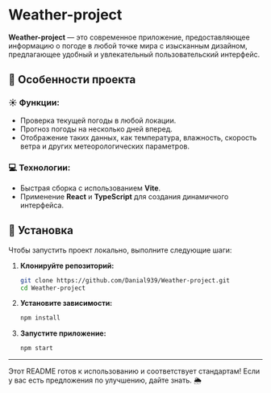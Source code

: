 # Weather-project

**Weather-project** — это современное приложение, предоставляющее информацию о погоде в любой точке мира с изысканным дизайном, предлагающее удобный и увлекательный пользовательский интерфейс.

## 🌟 Особенности проекта

### ☀️ Функции:
- Проверка текущей погоды в любой локации.
- Прогноз погоды на несколько дней вперед.
- Отображение таких данных, как температура, влажность, скорость ветра и других метеорологических параметров.

### 💻 Технологии:
- Быстрая сборка с использованием **Vite**.
- Применение **React** и **TypeScript** для создания динамичного интерфейса.

## 🔧 Установка

Чтобы запустить проект локально, выполните следующие шаги:

1. **Клонируйте репозиторий:**
    ```bash
    git clone https://github.com/Danial939/Weather-project.git
    cd Weather-project
    ```

2. **Установите зависимости:**
    ```bash
    npm install
    ```

3. **Запустите приложение:**
    ```bash
    npm start
    ```

---

Этот README готов к использованию и соответствует стандартам! Если у вас есть предложения по улучшению, дайте знать. 🌦️
